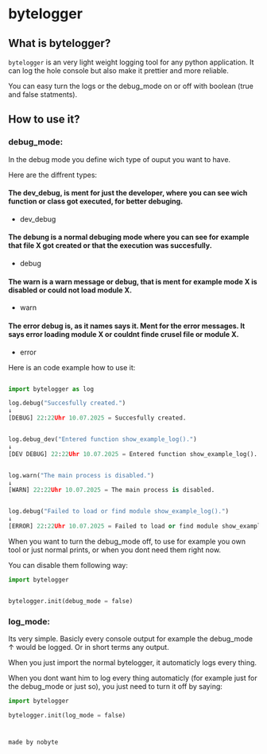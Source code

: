 # bytelogger

## What is bytelogger?

`bytelogger` is an very light weight logging tool for any python application. It can log the hole console but also make it prettier and more reliable. 

You can easy turn the logs or the debug_mode on or off with boolean (true and false statments).

## How to use it?

### debug_mode:

In the debug mode you define wich type of ouput you want to have.

Here are the diffrent types:

#### The dev_debug, is ment for just the developer, where you can see wich function or class got executed, for better debuging.
- dev_debug

#### The debung is a normal debuging mode where you can see for example that file X got created or that the execution was succesfully.
- debug

#### The warn is a warn message or debug, that is ment for example mode X is disabled or could not load module X.
- warn

#### The error debug is, as it names says it. Ment for the error messages. It says error loading module X or couldnt finde crusel file or module X.
- error

Here is an code example how to use it:

```python

import bytelogger as log

log.debug("Succesfully created.")
↓
[DEBUG] 22:22Uhr 10.07.2025 = Succesfully created.


log.debug_dev("Entered function show_example_log().")
↓
[DEV DEBUG] 22:22Uhr 10.07.2025 = Entered function show_example_log().


log.warn("The main process is disabled.")
↓
[WARN] 22:22Uhr 10.07.2025 = The main process is disabled.


log.debug("Failed to load or find module show_example_log().")
↓
[ERROR] 22:22Uhr 10.07.2025 = Failed to load or find module show_example_log().

```

When you want to turn the debug_mode off, to use for example you own tool or just normal prints, or when you dont need them right now.

You can disable them following way:
```python
import bytelogger


bytelogger.init(debug_mode = false)
```

### log_mode:

Its very simple. Basicly every console output for example the debug_mode ↑ would be logged. Or in short terms any output. 

When you just import the normal bytelogger, it automaticly logs every thing. 

When you dont want him to log every thing automaticly (for example just for the debug_mode or just so), you just need to turn it off by saying:

```python
import bytelogger

bytelogger.init(log_mode = false)
```
#
#
#

`made by nobyte`